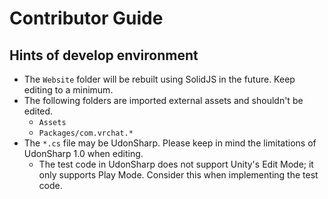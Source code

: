 # Contributor Guide

## Hints of develop environment

- The `Website` folder will be rebuilt using SolidJS in the future.
  Keep editing to a minimum.
- The following folders are imported external assets and shouldn't be edited.
  - `Assets`
  - `Packages/com.vrchat.*`
- The `*.cs` file may be UdonSharp. Please keep in mind the limitations of
  UdonSharp 1.0 when editing.
  - The test code in UdonSharp does not support Unity's Edit Mode; it only
    supports Play Mode. Consider this when implementing the test code.

